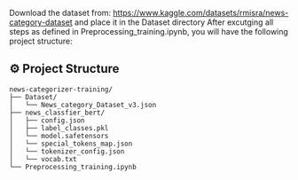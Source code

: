 Download the dataset from: https://www.kaggle.com/datasets/rmisra/news-category-dataset and place it in the Dataset directory
After excutging all steps as defined in Preprocessing_training.ipynb, you will have the following project structure:
## ⚙️ Project Structure

```plaintext
news-categorizer-training/
├── Dataset/
│   └── News_category_Dataset_v3.json
├── news_classfier_bert/
│   ├── config.json
│   ├── label_classes.pkl
│   └── model.safetensors
│   └── special_tokens_map.json
│   └── tokenizer_config.json
│   └── vocab.txt
└── Preprocessing_training.ipynb
